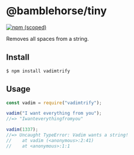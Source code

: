 # @bamblehorse/tiny

[![npm (scoped)](https://img.shields.io/npm/v/vadimtrify.svg)](https://www.npmjs.com/package/vadimtrify)

Removes all spaces from a string.

## Install

```
$ npm install vadimtrify
```

## Usage

```js
const vadim = require("vadimtrify");

vadim("I want everything from you");
//=> "Iwanteverythingfromyou"

vadim(1337);
//=> Uncaught TypeError: Vadim wants a string!
//    at vadim (<anonymous>:2:41)
//    at <anonymous>:1:1
```